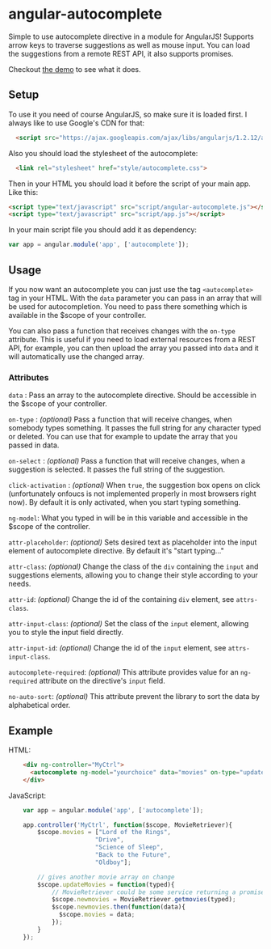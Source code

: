 angular-autocomplete
======================

Simple to use autocomplete directive in a module for AngularJS!
Supports arrow keys to traverse suggestions as well as mouse input.
You can load the suggestions from a remote REST API, it also supports promises.

Checkout [the demo](http://pangguoming.com/angular-autocomplete/) to see what it does.

## Setup

To use it you need of course AngularJS, so make sure it is loaded first. I always like to use Google's CDN for that:

```html
  <script src="https://ajax.googleapis.com/ajax/libs/angularjs/1.2.12/angular.min.js"></script>
```

Also you should load the stylesheet of the autocomplete:

```html
  <link rel="stylesheet" href="style/autocomplete.css">
```

Then in your HTML you should load it before the script of your main app. Like this:

```html
<script type="text/javascript" src="script/angular-autocomplete.js"></script>
<script type="text/javascript" src="script/app.js"></script>
```

In your main script file you should add it as dependency:

```javascript
var app = angular.module('app', ['autocomplete']);
```

## Usage

If you now want an autocomplete you can just use the tag `<autocomplete>` tag in your HTML. With the `data` parameter you can pass in an array that will be used for autocompletion. You need to pass there something which is available in the $scope of your controller.

You can also pass a function that receives changes with the `on-type` attribute. This is useful if you need to load external resources from a REST API, for example, you can then upload the array you passed into `data` and it will automatically use the changed array.

### Attributes

`data` : Pass an array to the autocomplete directive. Should be accessible in the $scope of your controller.

`on-type` : *(optional)* Pass a function that will receive changes, when somebody types something. It passes the full string for any character typed or deleted. You can use that for example to update the array that you passed in data.

`on-select` : *(optional)* Pass a function that will receive changes, when a suggestion is selected. It passes the full string of the suggestion.

`click-activation` : *(optional)* When `true`, the suggestion box opens on click (unfortunately onfoucs is not implemented properly in most browsers right now). By default it is only activated, when you start typing something.

`ng-model`: What you typed in will be in this variable and accessible in the $scope of the controller.

`attr-placeholder`: *(optional)* Sets desired text as placeholder into the input element of autocomplete directive. By default it's "start typing..."

`attr-class`: *(optional)* Change the class of the `div` containing the `input` and suggestions elements, allowing you to change their style according to your needs.

`attr-id`: *(optional)* Change the id of the containing `div` element, see `attrs-class`.

`attr-input-class`: *(optional)* Set the class of the `input` element, allowing you to style the input field directly.

`attr-input-id`: *(optional)* Change the id of the `input` element, see `attrs-input-class`.

`autocomplete-required`: *(optional)* This attribute provides value for an `ng-required` attribute on the directive's `input` field.

`no-auto-sort`: *(optional)* This attribute prevent the library to sort the data by alphabetical order.

## Example

HTML:
```html
    <div ng-controller="MyCtrl">
      <autocomplete ng-model="yourchoice" data="movies" on-type="updateMovies"></autocomplete>
    </div>
```

JavaScript:
```javascript
	var app = angular.module('app', ['autocomplete']);

	app.controller('MyCtrl', function($scope, MovieRetriever){
		$scope.movies = ["Lord of the Rings",
		 				"Drive",
		 				"Science of Sleep",
		 				"Back to the Future",
		 				"Oldboy"];

		// gives another movie array on change
		$scope.updateMovies = function(typed){
			// MovieRetriever could be some service returning a promise
		    $scope.newmovies = MovieRetriever.getmovies(typed);
		    $scope.newmovies.then(function(data){
		      $scope.movies = data;
		    });
		}
	});

```




